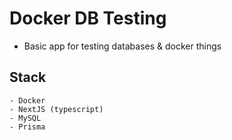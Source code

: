 # Docker DB Testing

- Basic app for testing databases & docker things

## Stack

```
- Docker
- NextJS (typescript)
- MySQL
- Prisma
```
